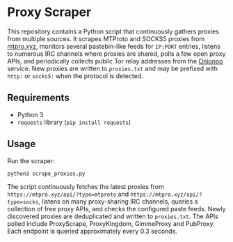 # Proxy Scraper

This repository contains a Python script that continuously gathers proxies from multiple sources. It scrapes MTProto and SOCKS5 proxies from [mtpro.xyz](https://mtpro.xyz), monitors several pastebin-like feeds for `IP:PORT` entries, listens to numerous IRC channels where proxies are shared, polls a few open proxy APIs, and periodically collects public Tor relay addresses from the [Onionoo](https://onionoo.torproject.org) service. New proxies are written to `proxies.txt` and may be prefixed with `http:` or `socks5:` when the protocol is detected.

## Requirements
- Python 3
- `requests` library (`pip install requests`)

## Usage
Run the scraper:

```bash
python3 scrape_proxies.py
```

The script continuously fetches the latest proxies from `https://mtpro.xyz/api/?type=mtproto` and `https://mtpro.xyz/api/?type=socks`, listens on many proxy-sharing IRC channels, queries a collection of free proxy APIs, and checks the configured paste feeds. Newly discovered proxies are deduplicated and written to `proxies.txt`.
The APIs polled include ProxyScrape, ProxyKingdom, GimmeProxy and PubProxy. Each endpoint is queried approximately every 0.3 seconds.
